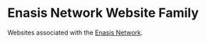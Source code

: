 # Enasis Network Website Family

Websites associated with the [Enasis Network](https://www.enasis.net).
